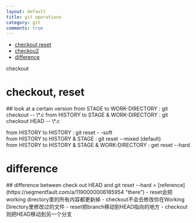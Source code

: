 ```yaml
---
layout: default
title: git operations
category: git 
comments: true
---
```



* [checkout,reset](#1)
* [checkou2](#checkout)
* [difference](#2)

<span id='checkout'>checkout</span>
<h1 id='1'>checkout, reset</h1>
## look at a certain version
from STAGE to WORK-DIRECTORY : git checkout -- \*.c  
from HISTORY to STAGE & WORK-DIRECTORY : git checkout HEAD -- \*.c  

from HISTORY to HISTORY : git reset - -soft  
from HISTORY to HISTORY & STAGE : git reset --mixed (default)  
from HISTORY to HISTORY & STAGE & WORK-DIRECTORY : get reset --hard  


<h1 id='2'>difference</h1>
## difference between check out HEAD and git reset --hard
> [reference](https://segmentfault.com/a/1190000006185954 "there")  
- reset会把working directory里的所有内容都更新掉  
- checkout不会去修改你在Working Directory里修改过的文件  
- reset把branch移动到HEAD指向的地方  
- checkout则把HEAD移动到另一个分支  
